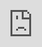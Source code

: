 ```yaml
---
layout: post
author: thomas
title: Running "Google" on $12 per month
og_image: "https://raw.githubusercontent.com/polterguy/polterguy.github.io/master/images/blogs/supercomputer.jpeg"
description: I just now performed a simple throughput and scalability test of Magic and Hyperlambda, and in this article I go through some of the stuff for show.
---
```


At my last _"day job"_ we spent roughly €20,000 per month on servers. In the job I had before that, we spent
€8,000 simply on CosmosDB. I don't even dare to imagine how much we spent in total, but I suspect it was in
the millions per month!
There used to be a time when _"machines were cheap and developers were expensive"_. The rationale was
of course that it wasn't cost effective for developers to write good code, since adding more hardware to
the problem solved it. That time is distant history today. To illustrate that point realise that at my
last employer we were 12 developers, and we spent €20,000 per month on servers. Those 20,000 EUROs
would equal to roughly 5 full time senior software developers in Cyprus where I live. This implies that
my former employer spent 30% of his total IT budget on _"cloud infrastructure"_.

> 30% of your IT budget on iron is NOT cheap!

Ignoring whether or not the above is justifiable or not, these servers are using energy, and energy
is a finite resource, and reducing our energy footprint is important as a specie for reasons that should
be obvious to most having either read any science the last 50 years, and/or paid an electricity bill
this last winter. In the video below I am illustrating how a $12 per month droplet from a VPS provider
when combined with Magic can arguably serve 250 simultaneous users, without using even 3% of its CPU.
To create a sustainable future, such figures are not only financially viable, but also probably
environmentally _crucial_. Extrapolating these 3% and 250 users results in that a $12 per month droplet
from a VPS provider can in theory serve 8250 simultaneous users. The sad part is that the company I started out
with at the beginning of this article was serving roughly 250 users _per day_. Magic + a $12 droplet
can serve 8,250 users _per second_. The first company paid $20,000 per month and could serve 250 users
per day. That becomes 2.8 million times more cost effective IT infrastructure in regards to hardware
costs than the mantra of _"developers are expensive and hardware is cheap"_ that resulted in my employer
throwing €20,000 out the window every month. Facts are, the Ethereum network alone is using more electricity
than the _country of Serbia_. You need to _"rethink your thinking"_ my friend.

In case you missed the point, let me emphasise it for you; The difference between your existing legacy
system and Magic is that your existing legacy system will crash down and burst into flames if you
give it 100 simultaneous users. Magic will yawn from boredom if you give it 1 million users on the
same hardware! Simply because of ...

> Magic was NOT built under the assumption of that "hardware is cheap!"

<div class="video">
<iframe width="560" height="315" style="position:absolute; top:0; left:0; width:100%; height:100%;" src="https://www.youtube.com/embed/RxhTF6TzWJo" frameborder="0" allow="accelerometer; autoplay; encrypted-media; gyroscope; picture-in-picture" allowfullscreen></iframe>
</div>
